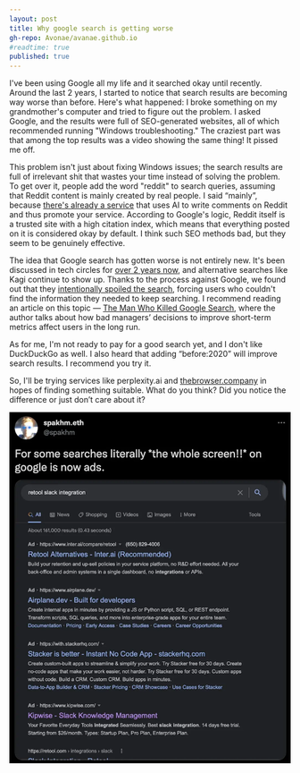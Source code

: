 ```yaml
---
layout: post
title: Why google search is getting worse
gh-repo: Avonae/avanae.github.io
#readtime: true
published: true
---
```

I've been using Google all my life and it searched okay until recently. Around the last 2 years, I started to notice that search results are becoming way worse than before. Here's what happened: I broke something on my grandmother's computer and tried to figure out the problem. I asked Google, and the results were full of SEO-generated websites, all of which recommended running "Windows troubleshooting." The craziest part was that among the top results was a video showing the same thing! It pissed me off.

This problem isn't just about fixing Windows issues; the search results are full of irrelevant shit that wastes your time instead of solving the problem. To get over it, people add the word "reddit" to search queries, assuming that Reddit content is mainly created by real people. I said “mainly”, because [there's already a service](https://www.404media.co/ai-is-poisoning-reddit-to-promote-products-and-game-google-with-parasite-seo/) that uses AI to write comments on Reddit and thus promote your service. According to Google's logic, Reddit itself is a trusted site with a high citation index, which means that everything posted on it is considered okay by default. I think such SEO methods bad, but they seem to be genuinely effective.

The idea that Google search has gotten worse is not entirely new. It's been discussed in tech circles for [over 2 years now](https://dkb.blog/p/google-search-is-dying), and alternative searches like Kagi continue to show up. Thanks to the process against Google, we found out that they [intentionally spoiled the search](https://www.justice.gov/atr/case/us-and-plaintiff-states-v-google-llc), forcing users who couldn't find the information they needed to keep searching. I recommend reading an article on this topic — [The Man Who Killed Google Search](https://www.wheresyoured.at/the-men-who-killed-google/), where the author talks about how bad managers’ decisions to improve short-term metrics affect users in the long run.

As for me, I'm not ready to pay for a good search yet, and I don't like DuckDuckGo as well. I also heard that adding “before:2020” will improve search results. I recommend you try it.

So, I'll be trying services like perplexity.ai and [thebrowser.company](http://thebrowser.company) in hopes of finding something suitable. What do you think? Did you notice the difference or just don’t care about it?

![Google search got worse last past years](/assets/img/google-getting-worse/shitty-results.webp)
